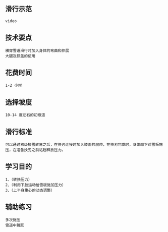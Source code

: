 ## 滑行示范
    video
    
## 技术要点
    横穿雪道滑行时加入身体的弯曲和伸展
    大腿及膝盖的使用
    
## 花费时间
    1-2 小时

## 选择坡度
    10-14 度左右的初级道
    
## 滑行标准
    可以通过初级搓雪转弯之后，在换刃连接时加入膝盖的屈伸，在换刃完成时，身体向下对雪板施压，在准备换刃之前站起释放压力。

## 学习目的
    1、（转换压力）
    2、（利用下肢运动给雪板施加压力）
    3、（上半身重心的动态调整）

## 辅助练习
    多次施压
    雪道中跳跃